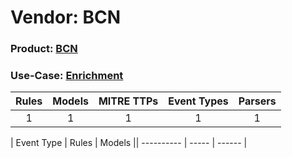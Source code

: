 Vendor: BCN
===========
### Product: [BCN](../ds_bcn_bcn.md)
### Use-Case: [Enrichment](../../../../UseCases/uc_enrichment.md)

| Rules | Models | MITRE TTPs | Event Types | Parsers |
|:-----:|:------:|:----------:|:-----------:|:-------:|
|   1   |   1    |     1      |      1      |    1    |

| Event Type | Rules | Models || ---------- | ----- | ------ |
